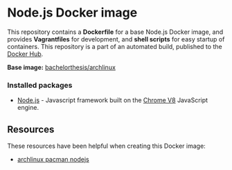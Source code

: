 # Node.js Docker image

This repository contains a **Dockerfile** for a base Node.js Docker image, and provides **Vagrantfiles** for development, and **shell scripts** for easy startup of containers. This repository is a part of an automated build, published to the [Docker Hub][docker_hub_repository].

**Base image:** [bachelorthesis/archlinux][docker_hub_base_image]

[docker_hub_repository]: https://registry.hub.docker.com/u/bachelorthesis/nodejs/
[docker_hub_base_image]: https://registry.hub.docker.com/u/bachelorthesis/archlinux/

### Installed packages

* [Node.js][nodejs] - Javascript framework built on the [Chrome V8][chrome_v8] JavaScript engine.

[nodejs]: https://nodejs.org/
[chrome_v8]: https://developers.google.com/v8/

## Resources

These resources have been helpful when creating this Docker image:

* [archlinux pacman nodejs][archlinux-package-nodejs]

[archlinux-package-nodejs]: https://www.archlinux.org/packages/community/x86_64/nodejs/